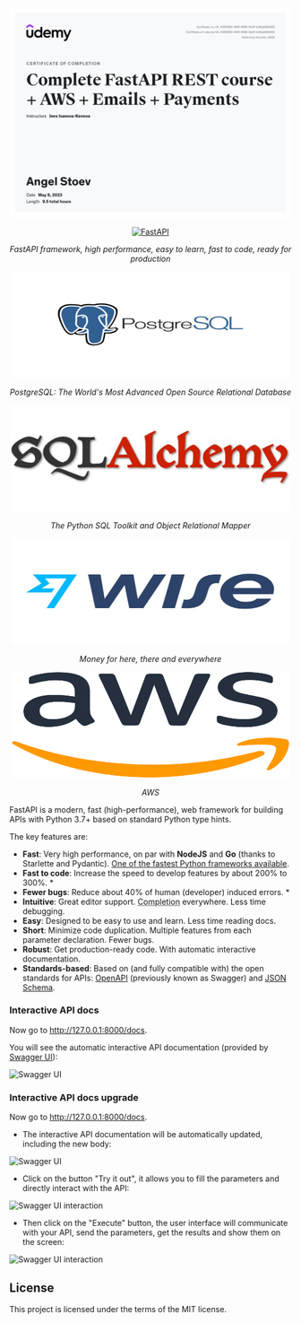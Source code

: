 ![Complete FastAPI REST course + AWS + Emails + Payments](https://github.com/AngelStoev88/FASTApi_AWS_Project/blob/main/UC-40f21062-440f-4686-9e0f-1c26a2d0b002.jpg)


<p align="center">
  <a href="https://fastapi.tiangolo.com"><img src="https://fastapi.tiangolo.com/img/logo-margin/logo-teal.png" alt="FastAPI" width="500" height="190"></a>
</p>
<p align="center">
    <em>FastAPI framework, high performance, easy to learn, fast to code, ready for production</em>
</p>
<p align="center">
  <a href="https://www.postgresql.org/"><img src="https://github.com/AngelStoev88/FASTApi_AWS_Project/blob/main/utils/postgres-logo-1.png" width="500" height="190"></a>
</p>
<p align="center">
    <em>PostgreSQL: The World's Most Advanced Open Source Relational Database</em>
</p>
<p align="center">
  <a href="https://www.sqlalchemy.org/"><img src="https://github.com/AngelStoev88/FASTApi_AWS_Project/blob/main/utils/connect-a-flask-app-to-a-mysql-database-with-sqlalchemy-and-pymysql.jpg" alt="alchemy" width="500" height="190"></a>
</p>
<p align="center">
    <em>The Python SQL Toolkit and Object Relational Mapper</em>
</p>
<p align="center">
  <a href="https://wise.com/"><img src="https://github.com/AngelStoev88/FASTApi_AWS_Project/blob/main/utils/wise.jpg" alt="wise" width="500" height="190"></a>
</p>
<p align="center">
    <em>Money for here, there and everywhere</em>
</p>
<p align="center">
  <a href="https://aws.amazon.com/"><img src="https://github.com/AngelStoev88/FASTApi_AWS_Project/blob/main/utils/800px-Amazon_Web_Services_Logo.svg.png" alt="aws" width="500" height="190"></a>
</p>
<p align="center">
    <em>AWS</em>
</p>
FastAPI is a modern, fast (high-performance), web framework for building APIs with Python 3.7+ based on standard Python type hints.

The key features are:

* **Fast**: Very high performance, on par with **NodeJS** and **Go** (thanks to Starlette and Pydantic). [One of the fastest Python frameworks available](#performance).
* **Fast to code**: Increase the speed to develop features by about 200% to 300%. *
* **Fewer bugs**: Reduce about 40% of human (developer) induced errors. *
* **Intuitive**: Great editor support. <abbr title="also known as auto-complete, autocompletion, IntelliSense">Completion</abbr> everywhere. Less time debugging.
* **Easy**: Designed to be easy to use and learn. Less time reading docs.
* **Short**: Minimize code duplication. Multiple features from each parameter declaration. Fewer bugs.
* **Robust**: Get production-ready code. With automatic interactive documentation.
* **Standards-based**: Based on (and fully compatible with) the open standards for APIs: <a href="https://github.com/OAI/OpenAPI-Specification" class="external-link" target="_blank">OpenAPI</a> (previously known as Swagger) and <a href="https://json-schema.org/" class="external-link" target="_blank">JSON Schema</a>.


### Interactive API docs

Now go to <a href="http://127.0.0.1:8000/docs" class="external-link" target="_blank">http://127.0.0.1:8000/docs</a>.

You will see the automatic interactive API documentation (provided by <a href="https://github.com/swagger-api/swagger-ui" class="external-link" target="_blank">Swagger UI</a>):

![Swagger UI](https://fastapi.tiangolo.com/img/index/index-01-swagger-ui-simple.png)



### Interactive API docs upgrade

Now go to <a href="http://127.0.0.1:8000/docs" class="external-link" target="_blank">http://127.0.0.1:8000/docs</a>.

* The interactive API documentation will be automatically updated, including the new body:

![Swagger UI](https://fastapi.tiangolo.com/img/index/index-03-swagger-02.png)

* Click on the button "Try it out", it allows you to fill the parameters and directly interact with the API:

![Swagger UI interaction](https://fastapi.tiangolo.com/img/index/index-04-swagger-03.png)

* Then click on the "Execute" button, the user interface will communicate with your API, send the parameters, get the results and show them on the screen:

![Swagger UI interaction](https://fastapi.tiangolo.com/img/index/index-05-swagger-04.png)



## License

This project is licensed under the terms of the MIT license.
